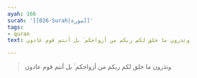 ```yaml
---
ayah: 166
surah: '[[026-Surah|سورة]]'
tags:
- quran
text: وتذرون ما خلق لكم ربكم من أزواجكم ۚ بل أنتم قوم عادون

---
```

> وتذرون ما خلق لكم ربكم من أزواجكم ۚ بل أنتم قوم عادون
